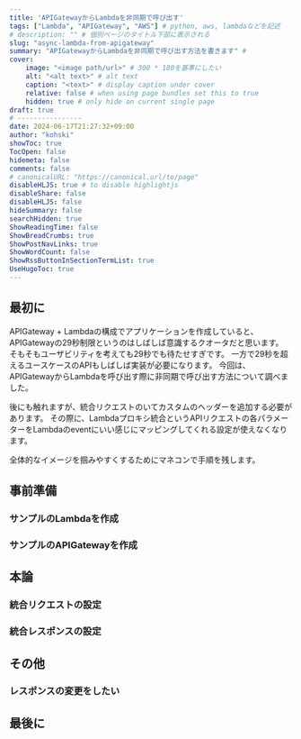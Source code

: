 ```yaml
---
title: 'APIGatewayからLambdaを非同期で呼び出す'
tags: ["Lambda", "APIGateway", "AWS"] # python, aws, lambdaなどを記述
# description: "" # 個別ページのタイトル下部に表示される
slug: "async-lambda-from-apigateway"
summary: "APIGatewayからLambdaを非同期で呼び出す方法を書きます" # 
cover:
    image: "<image path/url>" # 300 * 180を基準にしたい
    alt: "<alt text>" # alt text
    caption: "<text>" # display caption under cover
    relative: false # when using page bundles set this to true
    hidden: true # only hide on current single page
draft: true
# ----------------
date: 2024-06-17T21:27:32+09:00
author: "kohski"
showToc: true
TocOpen: false
hidemeta: false
comments: false
# canonicalURL: "https://canonical.url/to/page"
disableHLJS: true # to disable highlightjs
disableShare: false
disableHLJS: false
hideSummary: false
searchHidden: true
ShowReadingTime: false
ShowBreadCrumbs: true
ShowPostNavLinks: true
ShowWordCount: false
ShowRssButtonInSectionTermList: true
UseHugoToc: true
---
```


## 最初に

APIGateway + Lambdaの構成でアプリケーションを作成していると、APIGatewayの29秒制限というのはしばしば意識するクオータだと思います。
そもそもユーザビリティを考えても29秒でも待たせすぎです。
一方で29秒を超えるユースケースのAPIもしばしば実装が必要になります。
今回は、APIGatewayからLambdaを呼び出す際に非同期で呼び出す方法について調べました。

後にも触れますが、統合リクエストのいてカスタムのヘッダーを追加する必要があります。
その際に、Lambdaプロキシ統合というAPIリクエストの各パラメーターをLambdaのeventにいい感じにマッピングしてくれる設定が使えなくなります。

全体的なイメージを掴みやすくするためにマネコンで手順を残します。

## 事前準備

### サンプルのLambdaを作成


### サンプルのAPIGatewayを作成


## 本論

### 統合リクエストの設定

### 統合レスポンスの設定


## その他

### レスポンスの変更をしたい

## 最後に



